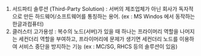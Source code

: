 1. 서드파티 솔루션 (Third-Party Solution) : 서버의 제조업체가 아닌 회사가 독자적으로 만든 하드웨어/소프트웨어를 통칭하는 용어. (ex : MS Windos 에서 동작하는 한글과컴퓨터)
2. 클러스터 고가용성 : 복수의 노드(서버)가 있을 때 하나는 프라이머리 역할을 나머지는 세컨더리 역할을 부여하고, 프라이머리에 문제가 생기면 세컨더리 노드를 이용하여 서비스 중단을 방지하는 기능
   (ex : MC/SG, RHCS 등의 솔루션이 있음)

